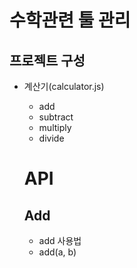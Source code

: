 # 수학관련 툴 관리
## 프로젝트 구성
* 계산기(calculator.js)
  - add
  - subtract
  - multiply
  - divide

  # API
  ## Add
  * add 사용법
   - add(a, b)